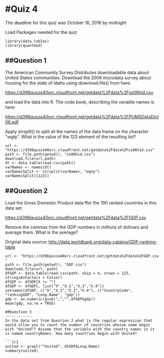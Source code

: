 #Quiz 4
=======
The deadline for this quiz was October 16, 2016 by midnight

Load Packages needed for the quiz
```{r}
library(data.tables)
library(quantmod)
```
##Question 1
------------
The American Communtiy Survey Distributes downloadable data about United States communities. Download the 2006 microdata survey about housing for the state of Idaho using download.file() from here: 

https://d396qusza40orc.cloudfront.net/getdata%2Fdata%2Fss06hid.csv

and load the data into R. The code book, describing the variable names is here:

https://d396qusza40orc.cloudfront.net/getdata%2Fdata%2FPUMSDataDict06.pdf

Apply strsplit() to split all the names of the data frame on the character "wgtp". What is the value of the 123 element of the resulting list?

```{r}
url <- "https://d396qusza40orc.cloudfront.net/getdata%2Fdata%2Fss06hid.csv"
path <- file.path(getwd(), "ss06hid.csv")
download.file(url,path)
dt <- data.table(read.csv(path))
varNames <- names(dt)
varNamesSplit <- strsplit(varNames, "wgtp")
varNamesSplit[[123]]
```

##Question 2
------------
Load the Gross Domestic Product data ffor the 190 ranked countries in this data set:

https://d396qusza40orc.cloudfront.net/getdata%2Fdata%2FGDP.csv 

Remove the commas from the GDP numbers in millions of dolloars and average them. What is the average?

Original data source: http://data.worldbank.org/data-catalog/GDP-ranking-table

```{r}
url <- "https://d396qusza40orc.cloudfront.net/getdata%2Fdata%2FGDP.csv "
path <- file.path(getwd(), "GDP.csv")
download.file(url, path)
dfGDP <- data.table(read.csv(path. skip = 4, nrows = 125, stringsAsFactors = False))
dfGDP <- dfGDP[X != ""]
dfGDP <- dfGDP[, list("X","X.1","X.3","X.4")]
setnames(dfGDP, c("X","X.1","X.3","X.4"), c("CountryCode", "rankingGDP", "Long.Name", "gdp"))
gdp <- as.numeric(gsub(",","",dfGDP$gdp))
mean(gdp, na.rm = TRUE)

##Question 3
------------
In the data set from Question 2 what is the regular expression that would allow you to count the number of countries whosae name begin with "United"? Assume that the variable with the country names in it is named countryNames. How many countries begin with United?

```{r}
united <- grepl("^United", dtGDP$Long.Name)
summary(united)
```
